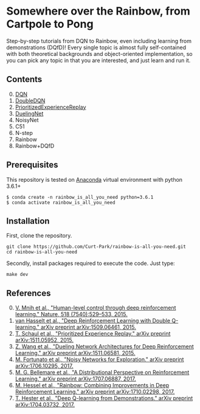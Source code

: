 # Somewhere over the Rainbow, from Cartpole to Pong

Step-by-step tutorials from DQN to Rainbow, even including learning from demonstrations (DQfD)!
Every single topic is almost fully self-contained with both theoretical backgrounds and object-oriented implementation, so you can pick any topic in that you are interested, and just learn and run it.

## Contents

00. [DQN](https://nbviewer.jupyter.org/github/Curt-Park/2nd_dlcat_rainbow/blob/master/01.dqn.ipynb)
01. [DoubleDQN](https://nbviewer.jupyter.org/github/Curt-Park/2nd_dlcat_rainbow/blob/master/02.double_q.ipynb)
02. [PrioritizedExperienceReplay](https://nbviewer.jupyter.org/github/Curt-Park/2nd_dlcat_rainbow/blob/master/03.per.ipynb)
03. [DuelingNet](https://nbviewer.jupyter.org/github/Curt-Park/2nd_dlcat_rainbow/blob/master/04.dueling.ipynb)
04. NoisyNet
05. C51
06. N-step
07. Rainbow
08. Rainbow+DQfD

## Prerequisites
This repository is tested on [Anaconda](https://www.anaconda.com/distribution/) virtual environment with python 3.6.1+
```
$ conda create -n rainbow_is_all_you_need python=3.6.1
$ conda activate rainbow_is_all_you_need
```

## Installation
First, clone the repository.
```
git clone https://github.com/Curt-Park/rainbow-is-all-you-need.git
cd rainbow-is-all-you-need
```

Secondly, install packages required to execute the code. Just type:
```
make dev
```

## References

00. [V. Mnih et al., "Human-level control through deep reinforcement learning." Nature, 518
(7540):529–533, 2015.](https://storage.googleapis.com/deepmind-media/dqn/DQNNaturePaper.pdf)
01. [van Hasselt et al., "Deep Reinforcement Learning with Double Q-learning." arXiv preprint arXiv:1509.06461, 2015.](https://arxiv.org/pdf/1509.06461.pdf)
02. [T. Schaul et al., "Prioritized Experience Replay." arXiv preprint arXiv:1511.05952, 2015.](https://arxiv.org/pdf/1511.05952.pdf)
03. [Z. Wang et al., "Dueling Network Architectures for Deep Reinforcement Learning." arXiv preprint arXiv:1511.06581, 2015.](https://arxiv.org/pdf/1511.06581.pdf)
04. [M. Fortunato et al., "Noisy Networks for Exploration." arXiv preprint arXiv:1706.10295, 2017.](https://arxiv.org/pdf/1706.10295.pdf)
05. [M. G. Bellemare et al., "A Distributional Perspective on Reinforcement Learning." arXiv preprint arXiv:1707.06887, 2017.](https://arxiv.org/pdf/1707.06887.pdf)
06. [M. Hessel et al., "Rainbow: Combining Improvements in Deep Reinforcement Learning." arXiv preprint arXiv:1710.02298, 2017.](https://arxiv.org/pdf/1710.02298.pdf)
07. [T. Hester et al., "Deep Q-learning from Demonstrations." arXiv preprint arXiv:1704.03732, 2017.](https://arxiv.org/pdf/1704.03732.pdf)
